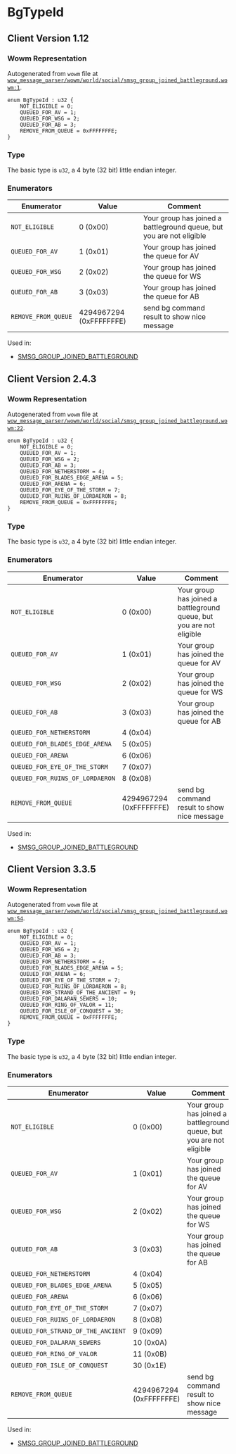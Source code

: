 # BgTypeId

## Client Version 1.12

### Wowm Representation

Autogenerated from `wowm` file at [`wow_message_parser/wowm/world/social/smsg_group_joined_battleground.wowm:1`](https://github.com/gtker/wow_messages/tree/main/wow_message_parser/wowm/world/social/smsg_group_joined_battleground.wowm#L1).

```rust,ignore
enum BgTypeId : u32 {
    NOT_ELIGIBLE = 0;
    QUEUED_FOR_AV = 1;
    QUEUED_FOR_WSG = 2;
    QUEUED_FOR_AB = 3;
    REMOVE_FROM_QUEUE = 0xFFFFFFFE;
}
```
### Type
The basic type is `u32`, a 4 byte (32 bit) little endian integer.
### Enumerators
| Enumerator | Value  | Comment |
| --------- | -------- | ------- |
| `NOT_ELIGIBLE` | 0 (0x00) | Your group has joined a battleground queue, but you are not eligible |
| `QUEUED_FOR_AV` | 1 (0x01) | Your group has joined the queue for AV |
| `QUEUED_FOR_WSG` | 2 (0x02) | Your group has joined the queue for WS |
| `QUEUED_FOR_AB` | 3 (0x03) | Your group has joined the queue for AB |
| `REMOVE_FROM_QUEUE` | 4294967294 (0xFFFFFFFE) | send bg command result to show nice message |

Used in:
* [SMSG_GROUP_JOINED_BATTLEGROUND](smsg_group_joined_battleground.md)

## Client Version 2.4.3

### Wowm Representation

Autogenerated from `wowm` file at [`wow_message_parser/wowm/world/social/smsg_group_joined_battleground.wowm:22`](https://github.com/gtker/wow_messages/tree/main/wow_message_parser/wowm/world/social/smsg_group_joined_battleground.wowm#L22).

```rust,ignore
enum BgTypeId : u32 {
    NOT_ELIGIBLE = 0;
    QUEUED_FOR_AV = 1;
    QUEUED_FOR_WSG = 2;
    QUEUED_FOR_AB = 3;
    QUEUED_FOR_NETHERSTORM = 4;
    QUEUED_FOR_BLADES_EDGE_ARENA = 5;
    QUEUED_FOR_ARENA = 6;
    QUEUED_FOR_EYE_OF_THE_STORM = 7;
    QUEUED_FOR_RUINS_OF_LORDAERON = 8;
    REMOVE_FROM_QUEUE = 0xFFFFFFFE;
}
```
### Type
The basic type is `u32`, a 4 byte (32 bit) little endian integer.
### Enumerators
| Enumerator | Value  | Comment |
| --------- | -------- | ------- |
| `NOT_ELIGIBLE` | 0 (0x00) | Your group has joined a battleground queue, but you are not eligible |
| `QUEUED_FOR_AV` | 1 (0x01) | Your group has joined the queue for AV |
| `QUEUED_FOR_WSG` | 2 (0x02) | Your group has joined the queue for WS |
| `QUEUED_FOR_AB` | 3 (0x03) | Your group has joined the queue for AB |
| `QUEUED_FOR_NETHERSTORM` | 4 (0x04) |  |
| `QUEUED_FOR_BLADES_EDGE_ARENA` | 5 (0x05) |  |
| `QUEUED_FOR_ARENA` | 6 (0x06) |  |
| `QUEUED_FOR_EYE_OF_THE_STORM` | 7 (0x07) |  |
| `QUEUED_FOR_RUINS_OF_LORDAERON` | 8 (0x08) |  |
| `REMOVE_FROM_QUEUE` | 4294967294 (0xFFFFFFFE) | send bg command result to show nice message |

Used in:
* [SMSG_GROUP_JOINED_BATTLEGROUND](smsg_group_joined_battleground.md)

## Client Version 3.3.5

### Wowm Representation

Autogenerated from `wowm` file at [`wow_message_parser/wowm/world/social/smsg_group_joined_battleground.wowm:54`](https://github.com/gtker/wow_messages/tree/main/wow_message_parser/wowm/world/social/smsg_group_joined_battleground.wowm#L54).

```rust,ignore
enum BgTypeId : u32 {
    NOT_ELIGIBLE = 0;
    QUEUED_FOR_AV = 1;
    QUEUED_FOR_WSG = 2;
    QUEUED_FOR_AB = 3;
    QUEUED_FOR_NETHERSTORM = 4;
    QUEUED_FOR_BLADES_EDGE_ARENA = 5;
    QUEUED_FOR_ARENA = 6;
    QUEUED_FOR_EYE_OF_THE_STORM = 7;
    QUEUED_FOR_RUINS_OF_LORDAERON = 8;
    QUEUED_FOR_STRAND_OF_THE_ANCIENT = 9;
    QUEUED_FOR_DALARAN_SEWERS = 10;
    QUEUED_FOR_RING_OF_VALOR = 11;
    QUEUED_FOR_ISLE_OF_CONQUEST = 30;
    REMOVE_FROM_QUEUE = 0xFFFFFFFE;
}
```
### Type
The basic type is `u32`, a 4 byte (32 bit) little endian integer.
### Enumerators
| Enumerator | Value  | Comment |
| --------- | -------- | ------- |
| `NOT_ELIGIBLE` | 0 (0x00) | Your group has joined a battleground queue, but you are not eligible |
| `QUEUED_FOR_AV` | 1 (0x01) | Your group has joined the queue for AV |
| `QUEUED_FOR_WSG` | 2 (0x02) | Your group has joined the queue for WS |
| `QUEUED_FOR_AB` | 3 (0x03) | Your group has joined the queue for AB |
| `QUEUED_FOR_NETHERSTORM` | 4 (0x04) |  |
| `QUEUED_FOR_BLADES_EDGE_ARENA` | 5 (0x05) |  |
| `QUEUED_FOR_ARENA` | 6 (0x06) |  |
| `QUEUED_FOR_EYE_OF_THE_STORM` | 7 (0x07) |  |
| `QUEUED_FOR_RUINS_OF_LORDAERON` | 8 (0x08) |  |
| `QUEUED_FOR_STRAND_OF_THE_ANCIENT` | 9 (0x09) |  |
| `QUEUED_FOR_DALARAN_SEWERS` | 10 (0x0A) |  |
| `QUEUED_FOR_RING_OF_VALOR` | 11 (0x0B) |  |
| `QUEUED_FOR_ISLE_OF_CONQUEST` | 30 (0x1E) |  |
| `REMOVE_FROM_QUEUE` | 4294967294 (0xFFFFFFFE) | send bg command result to show nice message |

Used in:
* [SMSG_GROUP_JOINED_BATTLEGROUND](smsg_group_joined_battleground.md)

